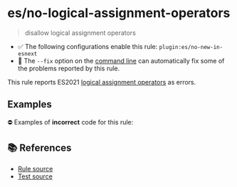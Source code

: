 # es/no-logical-assignment-operators
> disallow logical assignment operators

- ✅ The following configurations enable this rule: `plugin:es/no-new-in-esnext`
- 🔧 The `--fix` option on the [command line](https://eslint.org/docs/user-guide/command-line-interface#fixing-problems) can automatically fix some of the problems reported by this rule.

This rule reports ES2021 [logical assignment operators](https://github.com/tc39/proposal-logical-assignment) as errors.

## Examples

⛔ Examples of **incorrect** code for this rule:

<eslint-playground type="bad" code="/*eslint es/no-logical-assignment-operators: error */
x ||= y
x &&= y
x ??= y
" />

## 📚 References

- [Rule source](https://github.com/mysticatea/eslint-plugin-es/blob/v4.1.0/lib/rules/no-logical-assignment-operators.js)
- [Test source](https://github.com/mysticatea/eslint-plugin-es/blob/v4.1.0/tests/lib/rules/no-logical-assignment-operators.js)
